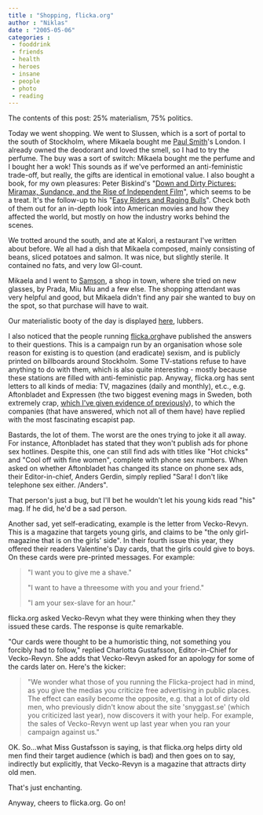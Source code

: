 ```yaml
---
title : "Shopping, flicka.org"
author : "Niklas"
date : "2005-05-06"
categories : 
 - fooddrink
 - friends
 - health
 - heroes
 - insane
 - people
 - photo
 - reading
---
```


The contents of this post: 25% materialism, 75% politics.

Today we went shopping. We went to Slussen, which is a sort of portal to the south of Stockholm, where Mikaela bought me [Paul Smith](http://www.paulsmith.co.uk)'s London. I already owned the deodorant and loved the smell, so I had to try the perfume. The buy was a sort of switch: Mikaela bought me the perfume and I bought her a wok! This sounds as if we've performed an anti-feministic trade-off, but really, the gifts are identical in emotional value. I also bought a book, for my own pleasures: Peter Biskind's "[Down and Dirty Pictures: Miramax, Sundance, and the Rise of Independent Film](http://www.amazon.com/exec/obidos/ASIN/068486259X)", which seems to be a treat. It's the follow-up to his "[Easy Riders and Raging Bulls](http://www.amazon.com/exec/obidos/ASIN/0684857081)". Check both of them out for an in-depth look into American movies and how they affected the world, but mostly on how the industry works behind the scenes.

We trotted around the south, and ate at Kalori, a restaurant I've written about before. We all had a dish that Mikaela composed, mainly consisting of beans, sliced potatoes and salmon. It was nice, but slightly sterile. It contained no fats, and very low GI-count.

Mikaela and I went to [Samson](http://www.samsonoptik.se), a shop in town, where she tried on new glasses, by Prada, Miu Miu and a few else. The shopping attendant was very helpful and good, but Mikaela didn't find any pair she wanted to buy on the spot, so that purchase will have to wait.

Our materialistic booty of the day is displayed [here](https://niklasblog.com/bilder/2005-05-06), lubbers.

I also noticed that the people running [flicka.org](http://flicka.org)have published the answers to their questions. This is a campaign run by an organisation whose sole reason for existing is to question (and eradicate) sexism, and is publicly printed on billboards around Stockholm. Some TV-stations refuse to have anything to do with them, which is also quite interesting - mostly because these stations are filled with anti-feministic pap. Anyway, flicka.org has sent letters to all kinds of media: TV, magazines (daily and monthly), et.c., e.g. Aftonbladet and Expressen (the two biggest evening mags in Sweden, both extremely crap, [which I've given evidence of previously](https://niklasblog.com/?p=214)), to which the companies (that have answered, which not all of them have) have replied with the most fascinating escapist pap.

Bastards, the lot of them. The worst are the ones trying to joke it all away. For instance, Aftonbladet has stated that they won't publish ads for phone sex hotlines. Despite this, one can still find ads with titles like "Hot chicks" and "Cool off with fine women", complete with phone sex numbers. When asked on whether Aftonbladet has changed its stance on phone sex ads, their Editor-in-chief, Anders Gerdin, simply replied "Sara! I don't like telephone sex either. /Anders".

That person's just a bug, but I'll bet he wouldn't let his young kids read "his" mag. If he did, he'd be a sad person.

Another sad, yet self-eradicating, example is the letter from Vecko-Revyn. This is a magazine that targets young girls, and claims to be "the only girl-magazine that is on the girls' side". In their fourth issue this year, they offered their readers Valentine's Day cards, that the girls could give to boys. On these cards were pre-printed messages. For example:

> "I want you to give me a shave."
> 
> "I want to have a threesome with you and your friend."
> 
> "I am your sex-slave for an hour."

flicka.org asked Vecko-Revyn what they were thinking when they they issued these cards. The response is quite remarkable.

"Our cards were thought to be a humoristic thing, not something you forcibly had to follow," replied Charlotta Gustafsson, Editor-in-Chief for Vecko-Revyn. She adds that Vecko-Revyn asked for an apology for some of the cards later on. Here's the kicker:

> "We wonder what those of you running the Flicka-project had in mind, as you give the medias you criticize free advertising in public places. The effect can easily become the opposite, e.g. that a lot of dirty old men, who previously didn't know about the site 'snyggast.se' (which you criticized last year), now discovers it with your help. For example, the sales of Vecko-Revyn went up last year when you ran your campaign against us."

OK. So...what Miss Gustafsson is saying, is that flicka.org helps dirty old men find their target audience (which is bad) and then goes on to say, indirectly but explicitly, that Vecko-Revyn is a magazine that attracts dirty old men.

That's just enchanting.

Anyway, cheers to flicka.org. Go on!

